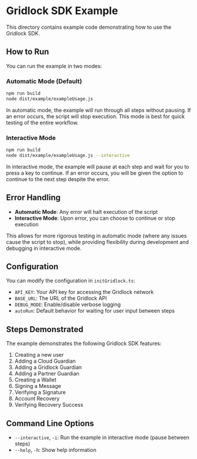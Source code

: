 # Gridlock SDK Example

This directory contains example code demonstrating how to use the Gridlock SDK.

## How to Run

You can run the example in two modes:

### Automatic Mode (Default)

```bash
npm run build
node dist/example/exampleUsage.js
```

In automatic mode, the example will run through all steps without pausing. If an error occurs, the script will stop execution. This mode is best for quick testing of the entire workflow.

### Interactive Mode

```bash
npm run build
node dist/example/exampleUsage.js --interactive
```

In interactive mode, the example will pause at each step and wait for you to press a key to continue. If an error occurs, you will be given the option to continue to the next step despite the error.

## Error Handling

- **Automatic Mode**: Any error will halt execution of the script
- **Interactive Mode**: Upon error, you can choose to continue or stop execution

This allows for more rigorous testing in automatic mode (where any issues cause the script to stop), while providing flexibility during development and debugging in interactive mode.

## Configuration

You can modify the configuration in `initGridlock.ts`:

- `API_KEY`: Your API key for accessing the Gridlock network
- `BASE_URL`: The URL of the Gridlock API
- `DEBUG_MODE`: Enable/disable verbose logging
- `autoRun`: Default behavior for waiting for user input between steps

## Steps Demonstrated

The example demonstrates the following Gridlock SDK features:

1. Creating a new user
2. Adding a Cloud Guardian
3. Adding a Gridlock Guardian
4. Adding a Partner Guardian
5. Creating a Wallet
6. Signing a Message
7. Verifying a Signature
8. Account Recovery
9. Verifying Recovery Success

## Command Line Options

- `--interactive`, `-i`: Run the example in interactive mode (pause between steps)
- `--help`, `-h`: Show help information
